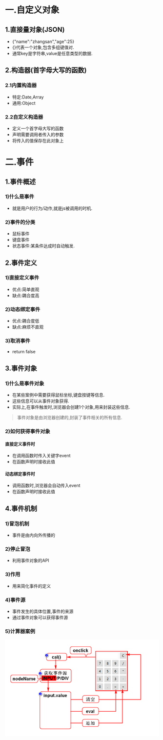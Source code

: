 # 一.自定义对象
## 1.直接量对象(JSON)
- {"name":"zhangsan","age":25}
- {}代表一个对象,包含多组键值对.
- 通常key是字符串,value是任意类型的数据.

## 2.构造器(首字母大写的函数)
### 2.1内置构造器
- 特定:Date,Array
- 通用:Object

### 2.2自定义构造器
- 定义一个首字母大写的函数
- 声明需要调用者传入的参数
- 将传入的值保存在此对象上

# 二.事件
## 1.事件概述
### 1)什么是事件
- 就是用户的行为/动作,就是js被调用的时机.

### 2)事件的分类
- 鼠标事件
- 键盘事件
- 状态事件:某条件达成时自动触发.

## 2.事件定义
### 1)直接定义事件
- 优点:简单直观
- 缺点:耦合度高

### 2)动态绑定事件
- 优点:耦合度低
- 缺点:麻烦不直观

### 3)取消事件
- return false

## 3.事件对象
### 1)什么是事件对象
- 在某些案例中需要获得鼠标坐标,键盘按键等信息.
- 这些信息可以从事件对象获得.
- 实际上,在事件触发时,浏览器会创建1个对象,用来封装这些信息.
> 事件对象是由浏览器创建的,封装了事件相关的所有信息.

### 2)如何获得事件对象
#### 直接定义事件时
- 在调用函数时传入关键字event
- 在函数声明时接收此值

#### 动态绑定事件时
- 调用函数时,浏览器会自动传入event
- 在函数声明时接收此值

## 4.事件机制
### 1)冒泡机制
- 事件是由内向外传播的

### 2)停止冒泡
- 利用事件对象的API

### 3)作用
- 用来简化事件的定义

### 4)事件源
- 事件发生的具体位置,事件的来源
- 通过事件对象可以获得事件源

### 5)计算器案例
![](1.png)